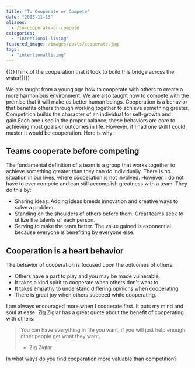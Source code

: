 ```yaml
---
title: "To Cooperate or Compete"
date: "2015-11-13"
aliases:
  - /to-cooperate-or-compete
categories: 
  - "intentional-living"
featured_image: /images/posts/cooperate.jpg
tags: 
  - "intentionalliving"
---
```


{{<featuredimage>}}Think of the cooperation that it took to build this bridge across the water!{{</featuredimage>}}

We are taught from a young age how to cooperate with others to create a more harmonious environment. We are also taught how to compete with the premise that it will make us better human beings. Cooperation is a behavior that benefits others through working together to achieve something greater. Competition builds the character of an individual for self-growth and gain.Each one used in the proper balance, these behaviors are core to achieving most goals or outcomes in life. However, if I had one skill I could master it would be cooperation. Here is why:

## Teams cooperate before competing

The fundamental definition of a team is a group that works together to achieve something greater than they can do individually. There is no situation in our lives, where cooperation is not involved. However, I do not have to ever compete and can still accomplish greatness with a team. They do this by:

- Sharing ideas. Adding ideas breeds innovation and creative ways to solve a problem.
- Standing on the shoulders of others before them. Great teams seek to utilize the talents of each person.
- Serving to make the team better. The value gained is exponential because everyone is benefiting by everyone else.

## Cooperation is a heart behavior

The behavior of cooperation is focused upon the outcomes of others.

- Others have a part to play and you may be made vulnerable.
- It takes a kind spirit to cooperate when others don't want to
- It takes empathy to understand differing opinions when cooperating
- There is great joy when others succeed while cooperating.

I am always encouraged more when I cooperate first. It puts my mind and soul at ease. Zig Ziglar has a great quote about the benefit of cooperating with others:

> You can have everything in life you want, if you will just help enough other people get what they want. 
>
> - Zig Ziglar

In what ways do you find cooperation more valuable than competition?
